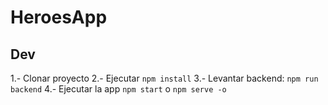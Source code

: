 # HeroesApp

## Dev
1.- Clonar proyecto
2.- Ejecutar ```npm install```
3.- Levantar backend: ```npm run backend```
4.- Ejecutar la app ```npm start``` o ```npm serve -o```
